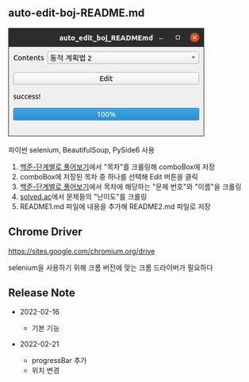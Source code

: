 ## auto-edit-boj-README.md

![preview](./preview.png)

파이썬 selenium, BeautifulSoup, PySide6 사용

1. [백준-단계별로 풀어보기](https://www.acmicpc.net/step)에서 "목차"를 크롤링해 comboBox에 저장
2. comboBox에 저장된 목차 중 하나를 선택해 Edit 버튼을 클릭
3. [백준-단계별로 풀어보기](https://www.acmicpc.net/step)에서 목차에 해당하는 "문제 번호"와 "이름"을 크롤링
4. [solved.ac](https://solved.ac/)에서 문제들의 "난이도"를 크롤링
5. README1.md 파일에 내용을 추가해 README2.md 파일로 저장

## Chrome Driver

https://sites.google.com/chromium.org/drive

selenium을 사용하기 위해 크롬 버전에 맞는 크롬 드라이버가 필요하다

## Release Note

* 2022-02-16
  * 기본 기능

* 2022-02-21
  * progressBar 추가
  * 위치 변경
